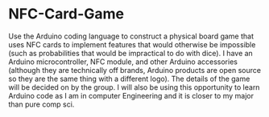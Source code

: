 # NFC-Card-Game

Use the Arduino coding language to construct a physical board game that uses NFC cards to implement features that would otherwise be impossible (such as probabilities that would be impractical to do with dice). I have an Arduino microcontroller, NFC module, and other Arduino accessories (although they are technically off brands, Arduino products are open source so they are the same thing with a different logo). The details of the game will be decided on by the group.
I will also be using this opportunity to learn Arduino code as I am in computer Engineering and it is closer to my major than pure comp sci.
